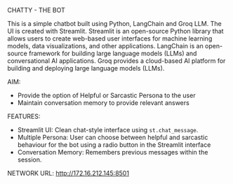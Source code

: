 CHATTY - THE BOT

This  is a simple chatbot built using Python, LangChain and Groq LLM. The UI is created with Streamlit. Streamlit is an open-source Python library that allows users to create web-based user interfaces for machine learning models, data visualizations, and other applications.  LangChain is an open-source framework for building large language models (LLMs) and conversational AI applications. Groq provides a cloud-based AI platform for building and deploying large language models (LLMs).

AIM:
- Provide the option of Helpful or Sarcastic Persona to the user 
- Maintain conversation memory to provide relevant answers 

FEATURES:
- Streamlit UI: Clean chat-style interface using `st.chat_message`.
- Multiple Persona: User can choose between helpful and sarcastic behaviour for the bot using a radio button in the Streamlit interface
- Conversation Memory:  Remembers previous messages within the session.

NETWORK URL: http://172.16.212.145:8501

